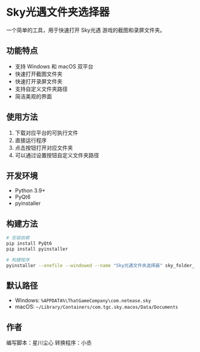 # Sky光遇文件夹选择器

一个简单的工具，用于快速打开 Sky光遇 游戏的截图和录屏文件夹。

## 功能特点

- 支持 Windows 和 macOS 双平台
- 快速打开截图文件夹
- 快速打开录屏文件夹
- 支持自定义文件夹路径
- 简洁美观的界面

## 使用方法

1. 下载对应平台的可执行文件
2. 直接运行程序
3. 点击按钮打开对应文件夹
4. 可以通过设置按钮自定义文件夹路径

## 开发环境

- Python 3.9+
- PyQt6
- pyinstaller

## 构建方法

```bash
# 安装依赖
pip install PyQt6
pip install pyinstaller

# 构建程序
pyinstaller --onefile --windowed --name "Sky光遇文件夹选择器" sky_folder_selector.py
```

## 默认路径

- Windows: `%APPDATA%\ThatGameCompany\com.netease.sky`
- macOS: `~/Library/Containers/com.tgc.sky.macos/Data/Documents`

## 作者

编写脚本：星川尘心
转换程序：小丞
